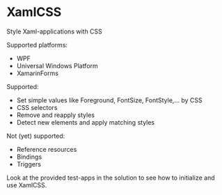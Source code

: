# XamlCSS
Style Xaml-applications with CSS

Supported platforms:
- WPF
- Universal Windows Platform
- XamarinForms

Supported:
- Set simple values like Foreground, FontSize, FontStyle,... by CSS
- CSS selectors
- Remove and reapply styles
- Detect new elements and apply matching styles

Not (yet) supported:
- Reference resources
- Bindings
- Triggers

Look at the provided test-apps in the solution to see how to initialize and use XamlCSS.

